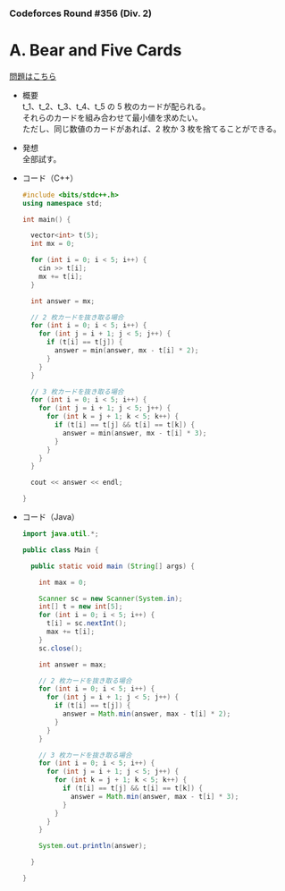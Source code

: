 ### Codeforces Round #356 (Div. 2)

# A. Bear and Five Cards

  [問題はこちら](https://codeforces.com/problemset/problem/680/A)
  
- 概要<br>
  t_1、t_2、t_3、t_4、t_5 の 5 枚のカードが配られる。<br>
  それらのカードを組み合わせて最小値を求めたい。<br>
  ただし、同じ数値のカードがあれば、2 枚か 3 枚を捨てることができる。
  
- 発想<br>
  全部試す。
  
  
- コード（C++）

  ```cpp
  #include <bits/stdc++.h>
  using namespace std;

  int main() {

    vector<int> t(5);
    int mx = 0;

    for (int i = 0; i < 5; i++) {
      cin >> t[i];
      mx += t[i];
    }

    int answer = mx;

    // 2 枚カードを抜き取る場合
    for (int i = 0; i < 5; i++) {
      for (int j = i + 1; j < 5; j++) {
        if (t[i] == t[j]) {
          answer = min(answer, mx - t[i] * 2);
        }
      }
    }

    // 3 枚カードを抜き取る場合
    for (int i = 0; i < 5; i++) {
      for (int j = i + 1; j < 5; j++) {
        for (int k = j + 1; k < 5; k++) {
          if (t[i] == t[j] && t[i] == t[k]) {
            answer = min(answer, mx - t[i] * 3);
          }
        }
      }
    }

    cout << answer << endl;

  }
  ```
  
- コード（Java）

  ```java
  import java.util.*;

  public class Main {

    public static void main (String[] args) {

      int max = 0;

      Scanner sc = new Scanner(System.in);
      int[] t = new int[5];
      for (int i = 0; i < 5; i++) {
        t[i] = sc.nextInt();
        max += t[i];
      }
      sc.close();

      int answer = max;

      // 2 枚カードを抜き取る場合
      for (int i = 0; i < 5; i++) {
        for (int j = i + 1; j < 5; j++) {
          if (t[i] == t[j]) {
            answer = Math.min(answer, max - t[i] * 2);
          }
        }
      }

      // 3 枚カードを抜き取る場合
      for (int i = 0; i < 5; i++) {
        for (int j = i + 1; j < 5; j++) {
          for (int k = j + 1; k < 5; k++) {
            if (t[i] == t[j] && t[i] == t[k]) {
              answer = Math.min(answer, max - t[i] * 3);
            }
          }
        }
      }

      System.out.println(answer);

    }

  }
  ```
    